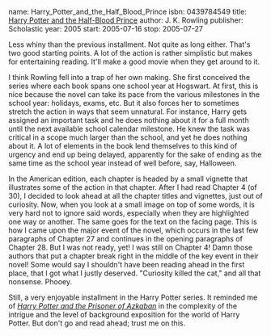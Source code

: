 name: Harry_Potter_and_the_Half_Blood_Prince
isbn: 0439784549
title: [Harry Potter and the Half-Blood Prince](http://amzn.com/0439784549)
author: J. K. Rowling
publisher: Scholastic
year: 2005
start: 2005-07-16
stop: 2005-07-27

Less whiny than the previous installment.  Not quite as long
either.  That's two good starting points.  A lot of the action is
rather simplistic but makes for entertaining reading.  It'll make a
good movie when they get around to it.

I think Rowling fell into a trap of her own making.  She first
conceived the series where each book spans one school year at
Hogswart.  At first, this is nice because the novel can take its
pace from the various milestones in the school year: holidays,
exams, etc.  But it also forces her to sometimes stretch the action
in ways that seem unnatural.  For instance, Harry gets assigned an
important task and he does nothing about it for a full month until
the next available school calendar milestone.  He knew the task was
critical in a scope much larger than the school, and yet he does
nothing about it.  A lot of elements in the book lend themselves to
this kind of urgency and end up being delayed, apparently for the
sake of ending as the same time as the school year instead of well
before, say, Halloween.

In the American edition, each chapter is headed by a small
vignette that illustrates some of the action in that chapter.
After I had read Chapter 4 (of 30), I decided to look ahead at all
the chapter titles and vignettes, just out of curiosity.  Now, when
you look at a small image on top of some words, it is very hard not
to ignore said words, especially when they are highlighted one way
or another.  The same goes for the text on the facing page.  This
is how I came upon the major event of the novel, which occurs in
the last few paragraphs of Chapter 27 and continues in the opening
paragraphs of Chapter 28.  But I was not ready, yet!  I was still
on Chapter 4!  Damn those authors that put a chapter break right in
the middle of the key event in their novel!  Some would say I
shouldn't have been reading ahead in the first place, that I got
what I justly deserved.  "Curiosity killed the cat," and all that
nonsense.  Phooey.

Still, a very enjoyable installment in the Harry Potter series.
It reminded me of
[_Harry Potter and the Prisoner of Azkaban_](http://amzn.com/0439136350)
in the complexity of the intrigue and the level of background
exposition for the world of Harry Potter.  But don't go and read
ahead; trust me on this.

